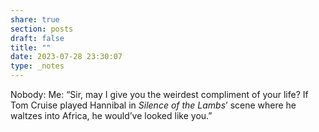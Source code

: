 ```yaml
---
share: true
section: posts
draft: false
title: ""
date: 2023-07-28 23:30:07
type: _notes
---
```



Nobody: 
Me: “Sir, may I give you the weirdest compliment of your life? If Tom Cruise played Hannibal in _Silence of the Lambs_’ scene where he waltzes into Africa, he would’ve looked like you.”
